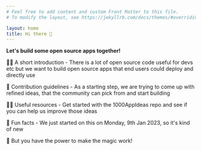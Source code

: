 ```yaml
---
# Feel free to add content and custom Front Matter to this file.
# To modify the layout, see https://jekyllrb.com/docs/themes/#overriding-theme-defaults

layout: home
title: Hi there 👋
---
```


**Let's build some open source apps together!**

🙋‍♀️ A short introduction - There is a lot of open source code useful for devs etc but we want to build open source apps that end users could deploy and directly use

🌈 Contribution guidelines - As a starting step, we are trying to come up with refined ideas, that the community can pick from and start building

👩‍💻 Useful resources - Get started with the 1000AppIdeas repo and see if you can help us improve those ideas

🍿 Fun facts - We just started on this on Monday, 9th Jan 2023, so it's kind of new

🧙 But you have the power to make the magic work!
